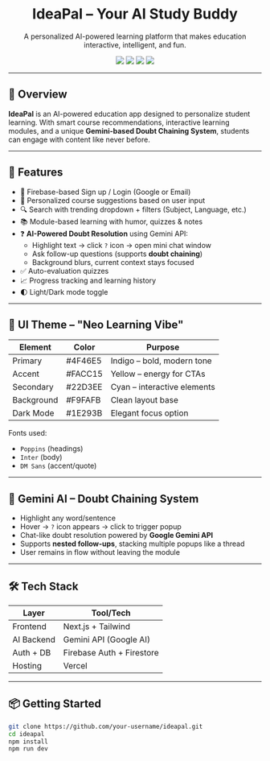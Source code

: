 <h1 align="center"> IdeaPal – Your AI Study Buddy</h1>

<p align="center">
  A personalized AI-powered learning platform that makes education interactive, intelligent, and fun.
</p>

<p align="center">
  <img src="https://img.shields.io/badge/Next.js-v13-blue?style=flat-square" />
  <img src="https://img.shields.io/badge/Firebase-Auth%20%26%20DB-orange?style=flat-square" />
  <img src="https://img.shields.io/badge/Gemini-API-green?style=flat-square" />
  <img src="https://img.shields.io/badge/Deployed-Vercel-black?style=flat-square" />
</p>

---

## 🚀 Overview

**IdeaPal** is an AI-powered education app designed to personalize student learning. With smart course recommendations, interactive learning modules, and a unique **Gemini-based Doubt Chaining System**, students can engage with content like never before.

---

## 🧩 Features

- 🔐 Firebase-based Sign up / Login (Google or Email)
- 🎯 Personalized course suggestions based on user input
- 🔍 Search with trending dropdown + filters (Subject, Language, etc.)
- 📚 Module-based learning with humor, quizzes & notes
- ❓ **AI-Powered Doubt Resolution** using Gemini API:
  - Highlight text → click `?` icon → open mini chat window
  - Ask follow-up questions (supports **doubt chaining**)  
  - Background blurs, current context stays focused
- ✅ Auto-evaluation quizzes
- 📈 Progress tracking and learning history
- 🌓 Light/Dark mode toggle

---

## 🎨 UI Theme – "Neo Learning Vibe"

| Element       | Color     | Purpose                        |
|---------------|-----------|--------------------------------|
| Primary       | #4F46E5   | Indigo – bold, modern tone     |
| Accent        | #FACC15   | Yellow – energy for CTAs       |
| Secondary     | #22D3EE   | Cyan – interactive elements    |
| Background    | #F9FAFB   | Clean layout base              |
| Dark Mode     | #1E293B   | Elegant focus option           |

Fonts used:
- `Poppins` (headings)
- `Inter` (body)
- `DM Sans` (accent/quote)

---

## 🧠 Gemini AI – Doubt Chaining System

- Highlight any word/sentence
- Hover → `?` icon appears → click to trigger popup
- Chat-like doubt resolution powered by **Google Gemini API**
- Supports **nested follow-ups**, stacking multiple popups like a thread
- User remains in flow without leaving the module

---

## 🛠️ Tech Stack

| Layer       | Tool/Tech           |
|-------------|---------------------|
| Frontend    | Next.js + Tailwind  |
| AI Backend  | Gemini API (Google AI) |
| Auth + DB   | Firebase Auth + Firestore |
| Hosting     | Vercel              |

---

## 📦 Getting Started

```bash
git clone https://github.com/your-username/ideapal.git
cd ideapal
npm install
npm run dev
